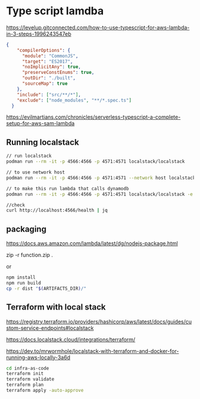 # Type script lamdba

<https://levelup.gitconnected.com/how-to-use-typescript-for-aws-lambda-in-3-steps-1996243547eb>

```json
{
    "compilerOptions": {
      "module": "CommonJS",
      "target": "ES2017",
      "noImplicitAny": true,
      "preserveConstEnums": true,
      "outDir": "./built",
      "sourceMap": true
    },
    "include": ["src/**/*"],
    "exclude": ["node_modules", "**/*.spec.ts"]
  }
```

<https://evilmartians.com/chronicles/serverless-typescript-a-complete-setup-for-aws-sam-lambda>

## Running localstack

```bash
// run localstack
podman run --rm -it -p 4566:4566 -p 4571:4571 localstack/localstack

// to use network host
podman run --rm -it -p 4566:4566 -p 4571:4571 --network host localstack/localstack

// to make this run lambda that calls dynamodb
podman run --rm -it -p 4566:4566 -p 4571:4571 localstack/localstack -e DEFAULT_REGION=ca-central-1 -e AWS_DEFAULT_REGION=ca-central-1 -e AWS_SECRET_ACCESS_KEY = "test" -e AWS_ACCESS_KEY_ID = "test"

//check
curl http://localhost:4566/health | jq
```

## packaging

<https://docs.aws.amazon.com/lambda/latest/dg/nodejs-package.html>

zip -r function.zip .

or

```bash
npm install
npm run build
cp -r dist "$(ARTIFACTS_DIR)/"
```

## Terraform with local stack

<https://registry.terraform.io/providers/hashicorp/aws/latest/docs/guides/custom-service-endpoints#localstack>

<https://docs.localstack.cloud/integrations/terraform/>

<https://dev.to/mrwormhole/localstack-with-terraform-and-docker-for-running-aws-locally-3a6d>

```bash
cd infra-as-code
terraform init
terraform validate
terraform plan
terraform apply -auto-approve
